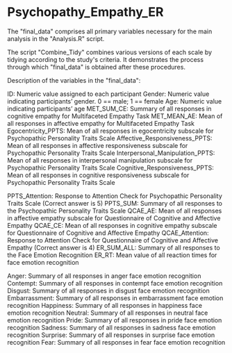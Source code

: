 # Psychopathy_Empathy_ER

The "final_data" comprises all primary variables necessary for the main analysis in the "Analysis.R" script.

The script "Combine_Tidy" combines various versions of each scale by tidying according to the study's criteria. It demonstrates the process through which "final_data" is obtained after these procedures.

Description of the variables in the "final_data": 

ID: Numeric value assigned to each participant
Gender: Numeric value indicating participants’ gender. 0 == male; 1 == female
Age: Numeric value indicating participants’ age
MET_SUM_CE: Summary of all responses in cognitive empathy for Multifaceted Empathy Task
MET_MEAN_AE: Mean of all responses in affective empathy for Multifaceted Empathy Task
Egocentricity_PPTS: Mean of all responses in egocentricity subscale for Psychopathic Personality Traits Scale
Affective_Responsiveness_PPTS: Mean of all responses in affective responsiveness subscale for Psychopathic Personality Traits Scale
Interpersonal_Manipulation_PPTS: Mean of all responses in interpersonal manipulation subscale for Psychopathic Personality Traits Scale
Cognitive_Responsiveness_PPTS: Mean of all responses in cognitive responsiveness subscale for Psychopathic Personality Traits Scale

PPTS_Attention: Response to Attention Check for Psychopathic Personality Traits Scale (Correct answer is 5)
PPTS_SUM: Summary of all responses to the Psychopathic Personality Traits Scale
QCAE_AE: Mean of all responses in affective empathy subscale for Questionnaire of Cognitive and Affective Empathy
QCAE_CE: Mean of all responses in cognitive empathy subscale for Questionnaire of Cognitive and Affective Empathy
QCAE_Attention: Response to Attention Check for Questionnaire of Cognitive and Affective Empathy (Correct answer is 4)
ER_SUM_ALL: Summary of all responses to the Face Emotion Recognition
ER_RT: Mean value of all reaction times for face emotion recognition

Anger: Summary of all responses in anger face emotion recognition
Contempt: Summary of all responses in contempt face emotion recognition
Disgust: Summary of all responses in disgust face emotion recognition
Embarrassment: Summary of all responses in embarrassment face emotion recognition
Happiness: Summary of all responses in happiness face emotion recognition
Neutral: Summary of all responses in neutral face emotion recognition
Pride: Summary of all responses in pride face emotion recognition
Sadness: Summary of all responses in sadness face emotion recognition
Surprise: Summary of all responses in surprise face emotion recognition
Fear: Summary of all responses in fear face emotion recognition

